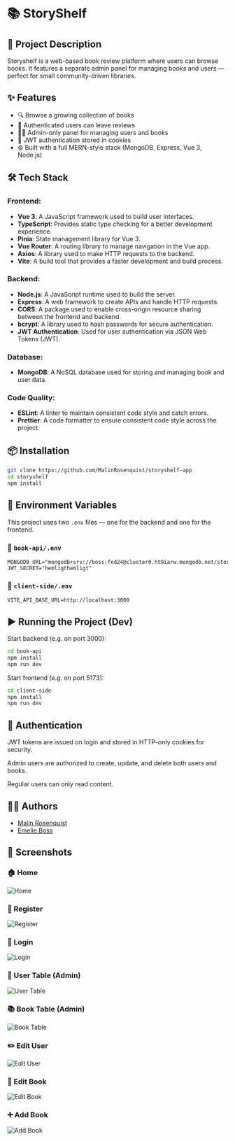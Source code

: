 # 📚 StoryShelf

## 🔎 Project Description

Storyshelf is a web-based book review platform where users can browse books. It features a separate admin panel for managing books and users — perfect for small community-driven libraries.


## ✨ Features

- 🔍 Browse a growing collection of books
- 📝 Authenticated users can leave reviews
- 🧑‍💻 Admin-only panel for managing users and books
- 🍪 JWT authentication stored in cookies
- ⚙️ Built with a full MERN-style stack (MongoDB, Express, Vue 3, Node.js)

## 🛠 Tech Stack

### Frontend:

- **Vue 3**: A JavaScript framework used to build user interfaces.
- **TypeScript**: Provides static type checking for a better development experience.
- **Pinia**: State management library for Vue 3.
- **Vue Router**: A routing library to manage navigation in the Vue app.
- **Axios**: A library used to make HTTP requests to the backend.
- **Vite**: A build tool that provides a faster development and build process.

### Backend:

- **Node.js**: A JavaScript runtime used to build the server.
- **Express**: A web framework to create APIs and handle HTTP requests.
- **CORS**: A package used to enable cross-origin resource sharing between the frontend and backend.
- **bcrypt**: A library used to hash passwords for secure authentication.
- **JWT Authentication**: Used for user authentication via JSON Web Tokens (JWT).

### Database:

- **MongoDB**: A NoSQL database used for storing and managing book and user data.

### Code Quality:

- **ESLint**: A linter to maintain consistent code style and catch errors.
- **Prettier**: A code formatter to ensure consistent code style across the project.

## 📦 Installation


```bash
git clone https://github.com/MalinRosenquist/storyshelf-app
cd storyshelf
npm install
```

## 🔐 Environment Variables

This project uses two `.env` files — one for the backend and one for the frontend.

### 📁 `book-api/.env`

```env
MONGODB_URL="mongodb+srv://boss:fed24@cluster0.ht9iarw.mongodb.net/storyshelf_db"
JWT_SECRET="hemligthemligt"
```

### 📁 `client-side/.env`

```env
VITE_API_BASE_URL=http://localhost:3000
```

## ▶️ Running the Project (Dev)

Start backend (e.g. on port 3000):

```bash
cd book-api
npm install
npm run dev
```

Start frontend (e.g. on port 5173):

```bash
cd client-side
npm install
npm run dev
```
## 🔐 Authentication
JWT tokens are issued on login and stored in HTTP-only cookies for security.

Admin users are authorized to create, update, and delete both users and books.

Regular users can only read content.

## 👩‍💻 Authors

- [Malin Rosenquist](https://www.github.com/malinrosenquist)
- [Emelie Boss](https://www.github.com/emeliesonjaboss)

## 📸 Screenshots

### 🏠 Home

![Home](./screenshots/screenshot-home.png)

### 📝 Register

![Register](./screenshots/screenshot-register.png)

### 🔐 Login

![Login](./screenshots/screenshot-login.png)

### 👥 User Table (Admin)

![User Table](./screenshots/screenshot-usertable.png)

### 📚 Book Table (Admin)

![Book Table](./screenshots/screenshot-booktable.png)

### ✏️ Edit User

![Edit User](./screenshots/screenshot-edituser.png)

### 📖 Edit Book

![Edit Book](./screenshots/screenshot-editbook.png)

### ➕ Add Book

![Add Book](./screenshots/screenshot-addbook.png)
